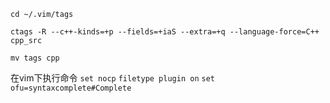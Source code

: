 `cd ~/.vim/tags`

`ctags -R --c++-kinds=+p --fields=+iaS --extra=+q --language-force=C++ cpp_src`

`mv tags cpp`

在vim下执行命令
`set nocp`
`filetype plugin on`
`set ofu=syntaxcomplete#Complete`

